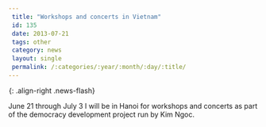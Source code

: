 ```yaml
---
 title: "Workshops and concerts in Vietnam"
 id: 135
 date: 2013-07-21
 tags: other
 category: news
 layout: single
 permalink: /:categories/:year/:month/:day/:title/
---
```

![image-right](/assets/images/spacer.gif){: .align-right .news-flash}

June 21 through July 3 I will be in Hanoi for workshops and concerts as part of the democracy development project run by Kim Ngoc.

